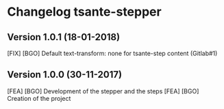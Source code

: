 # Changelog tsante-stepper

## Version 1.0.1 (18-01-2018)
[FIX] [BGO] Default text-transform: none for tsante-step content (Gitlab#1)

## Version 1.0.0 (30-11-2017)
[FEA] [BGO] Development of the stepper and the steps
[FEA] [BGO] Creation of the project
